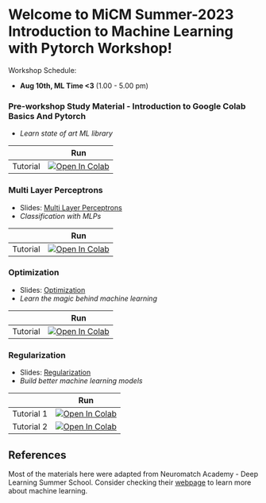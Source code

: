 # Welcome to MiCM Summer-2023 Introduction to Machine Learning with Pytorch Workshop!

Workshop Schedule:
* **Aug 10th, ML Time <3** (1.00 - 5.00 pm)

### Pre-workshop Study Material - Introduction to Google Colab Basics And Pytorch
* *Learn state of art ML library*

|   | Run |
| - | --- |
| Tutorial | [![Open In Colab](https://colab.research.google.com/assets/colab-badge.svg)]([https://colab.research.google.com/github/tugcegurbuz/MiCM-Summer23-Intro-to-ML-with-Python/blob/main/tutorials/0_Introduction_to_Google_Colab_Basics_and_Pytorch.ipynb](https://colab.research.google.com/drive/1YDO7bxN4cdKsLvxes7KRuy804EcoyB2u?usp=sharing)) |)


### Multi Layer Perceptrons
* Slides: [Multi Layer Perceptrons](https://github.com/tugcegurbuz/MiCM-Summer23-Intro-to-ML-with-Python/blob/main/lectures/1_Multi%20Layer%20Perceptrons.pdf)
* *Classification with MLPs*

|   | Run |
| - | --- |
| Tutorial | [![Open In Colab](https://colab.research.google.com/assets/colab-badge.svg)](https://colab.research.google.com/drive/1iJ-4KhxIqx8kdRxstHLb2FyELldGKc9Q?usp=sharing) |)

### Optimization
* Slides: [Optimization](https://github.com/tugcegurbuz/MiCM-Summer23-Intro-to-ML-with-Python/blob/main/lectures/2_Optimization.pdf)
* *Learn the magic behind machine learning*

|   | Run |
| - | --- |
| Tutorial | [![Open In Colab](https://colab.research.google.com/assets/colab-badge.svg)](https://colab.research.google.com/drive/1QWd3XRxNhhNwUZIbHKlDDBCGvqxcLJ4-?usp=sharing) |)

### Regularization
* Slides: [Regularization](https://github.com/tugcegurbuz/MiCM-Summer23-Intro-to-ML-with-Python/blob/main/lectures/3_Regularization.pdf)
* *Build better machine learning models*

|   | Run |
| - | --- |
| Tutorial 1 | [![Open In Colab](https://colab.research.google.com/assets/colab-badge.svg)]([https://colab.research.google.com/drive/18bv3TLOwTs1ff67x62iRQkzxuURAjzID?usp=sharing](https://colab.research.google.com/drive/18bv3TLOwTs1ff67x62iRQkzxuURAjzID?usp=sharing)) |)
| Tutorial 2 | [![Open In Colab](https://colab.research.google.com/assets/colab-badge.svg)](https://github.com/tugcegurbuz/MiCM_Fall22_Machine-Learning-Principles/blob/main/tutorials/3_Regularization_Tutorial_2.ipynb) |)



## References

Most of the materials here were adapted from Neuromatch Academy - Deep Learning Summer School. Consider checking their [webpage](https://deeplearning.neuromatch.io/tutorials/intro.html) to learn more about machine learning.
